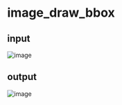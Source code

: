 # image_draw_bbox
## input
![image](https://github.com/XYZ-qiyh/Visualization-in-python-Vip/blob/master/image_draw_bbox/images-folder/snapshot00.png)

## output
![image](https://github.com/XYZ-qiyh/Visualization-in-python-Vip/blob/master/image_draw_bbox/images-folder/snapshot00_bbox.png)
